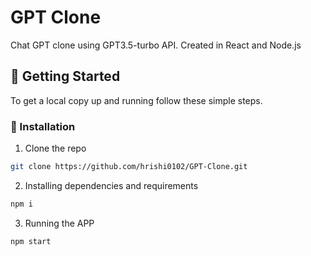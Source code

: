 # GPT Clone

Chat GPT clone using GPT3.5-turbo API. Created in React and Node.js

## 🚀 Getting Started
To get a local copy up and running follow these simple steps.

### 🔨 Installation
1. Clone the repo

```sh
git clone https://github.com/hrishi0102/GPT-Clone.git
```

2. Installing dependencies and requirements

```sh
npm i
```

3. Running the APP
```sh
npm start
```
